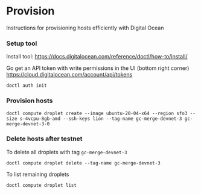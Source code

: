 # Provision

Instructions for provisioning hosts efficiently with Digital Ocean

### Setup tool

Install tool: https://docs.digitalocean.com/reference/doctl/how-to/install/

Go get an API token with write permissions in the UI (bottom right corner) https://cloud.digitalocean.com/account/api/tokens

```
doctl auth init
```

### Provision hosts

```
doctl compute droplet create --image ubuntu-20-04-x64 --region sfo3 --size s-4vcpu-8gb-amd --ssh-keys lion --tag-name gc-merge-devnet-3 gc-merge-devnet-3-0
```

### Delete hosts after testnet

To delete all droplets with tag `gc-merge-devnet-3`

```
doctl compute droplet delete --tag-name gc-merge-devnet-3
```

To list remaining droplets

```
doctl compute droplet list
```
